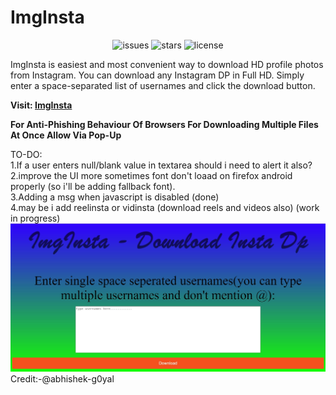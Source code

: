 # ImgInsta
<p align="center"><img src="https://img.shields.io/github/issues/aditya-the-pro/ImgInsta" title="issues"/>  <img src="https://img.shields.io/github/stars/aditya-the-pro/ImgInsta" title="stars"/> 
<img src="https://img.shields.io/github/license/aditya-the-pro/ImgInsta" title="license"/></p>
ImgInsta is easiest and most convenient way to download HD profile photos from Instagram. You can download any Instagram DP in Full HD. Simply enter a space-separated list of usernames and click the download button.

**Visit: [ImgInsta](https://aditya-the-pro.github.io/ImgInsta/)**

**For Anti-Phishing Behaviour Of Browsers For Downloading Multiple Files At Once Allow Via Pop-Up**

TO-DO:<br />
1.If a user enters null/blank value in textarea should i need to alert it also? <br />
2.improve the UI more sometimes font don't loaad on firefox android properly (so i'll be adding fallback font). <br />
3.Adding a msg when javascript is disabled (done) <br />
4.may be i add reelinsta or vidinsta (download reels and videos also) (work in progress)<br />
![ImgInsta](https://github.com/aditya-the-pro/ImgInsta/blob/main/assests/preview/insta.jpg) <br />
Credit:-@abhishek-g0yal
